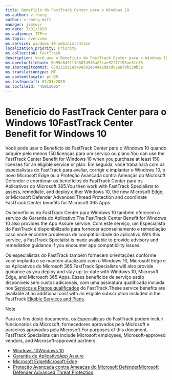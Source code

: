 ```yaml
---
title: Benefício do FastTrack Center para o Windows 10
ms.author: v-rberg
author: v-rberg-msft
manager: jimmuir
ms.date: 7/01/2020
ms.audience: ITPro
ms.topic: overview
ms.service: windows-10-administration
localization_priority: Priority
ms.collection: FastTrack
description: Você usa o Benefício do FastTrack Center para o Windows 10 quando adquire *pelo menos* 150 licenças para um serviço ou plano.
ms.openlocfilehash: 0e95e8491f1b807d9f6a2fcae52ff7193ae81c30
ms.sourcegitcommit: 850211891e549e582e649a1dacdc2aa79b520b39
ms.translationtype: MT
ms.contentlocale: pt-BR
ms.lasthandoff: 07/01/2020
ms.locfileid: "45011605"
---
```

# <a name="fasttrack-center-benefit-for-windows-10"></a><span data-ttu-id="1bfee-103">Benefício do FastTrack Center para o Windows 10</span><span class="sxs-lookup"><span data-stu-id="1bfee-103">FastTrack Center Benefit for Windows 10</span></span>

<span data-ttu-id="1bfee-104">Você pode usar o Benefício do FastTrack Center para o Windows 10 quando adquire pelo menos 150 licenças para um serviço ou plano.</span><span class="sxs-lookup"><span data-stu-id="1bfee-104">You can use the FastTrack Center Benefit for Windows 10 when you purchase at least 150 licenses for an eligible service or plan.</span></span> <span data-ttu-id="1bfee-105">Em seguida, você trabalhará com os especialistas do FastTrack para avaliar, corrigir e implantar o Windows 10, o novo Microsoft Edge ou a Proteção Avançada contra Ameaças do Microsoft Defender e coordenar os benefícios do FastTrack Center para os Aplicativos do Microsoft 365.</span><span class="sxs-lookup"><span data-stu-id="1bfee-105">You then work with FastTrack Specialists to assess, remediate, and deploy either Windows 10, the new Microsoft Edge, or Microsoft Defender Advanced Thread Protection and coordinate FastTrack Center benefits for Microsoft 365 Apps.</span></span> 

<span data-ttu-id="1bfee-106">Os benefícios do FastTrack Center para Windows 10 também oferecem o serviço de Garantia do Aplicativo.</span><span class="sxs-lookup"><span data-stu-id="1bfee-106">The FastTrack Center Benefit for Windows 10 also provides the App Assure service.</span></span> <span data-ttu-id="1bfee-107">Com este serviço, um Especialista do FastTrack é disponibilizado para fornecer aconselhamento e remediação caso você encontre problemas de compatibilidade do aplicativo.</span><span class="sxs-lookup"><span data-stu-id="1bfee-107">With this service, a FastTrack Specialist is made available to provide advisory and remediation guidance if you encounter app compatibility issues.</span></span> 

<span data-ttu-id="1bfee-108">Os especialistas do FastTrack também fornecem orientações conforme você implanta e se mantém atualizado com o Windows 10, Microsoft Edge e os Aplicativos do Microsoft 365.</span><span class="sxs-lookup"><span data-stu-id="1bfee-108">FastTrack Specialists will also provide guidance as you deploy and stay up-to-date with Windows 10, Microsoft Edge, and Microsoft 365 Apps.</span></span> <span data-ttu-id="1bfee-109">Esses benefícios de serviço estão disponíveis sem custos adicionais, com uma assinatura qualificada incluída nos [Serviços e Planos qualificados](M365-eligible-services-and-plans.md) do FastTrack.</span><span class="sxs-lookup"><span data-stu-id="1bfee-109">These service benefits are available at no additional cost with an eligible subscription included in the FastTrack [Eligible Services and Plans](M365-eligible-services-and-plans.md).</span></span>
  
> [!NOTE]
> <span data-ttu-id="1bfee-110">Para os fins deste documento, os Especialistas do FastTrack podem incluir funcionários da Microsoft, fornecedores aprovados pela Microsoft e parceiros aprovados pela Microsoft.</span><span class="sxs-lookup"><span data-stu-id="1bfee-110">For purposes of this document, FastTrack Specialists can include Microsoft employees, Microsoft-approved vendors, and Microsoft-approved partners.</span></span> 
    
- [<span data-ttu-id="1bfee-111">Windows 10</span><span class="sxs-lookup"><span data-stu-id="1bfee-111">Windows 10</span></span>](Win-10-windows-10.md)
- [<span data-ttu-id="1bfee-112">Garantia de Aplicativo</span><span class="sxs-lookup"><span data-stu-id="1bfee-112">App Assure</span></span>](Win-10-app-assure.md)
- [<span data-ttu-id="1bfee-113">Microsoft Edge</span><span class="sxs-lookup"><span data-stu-id="1bfee-113">Microsoft Edge</span></span>](Win-10-microsoft-edge.md)
- [<span data-ttu-id="1bfee-114">Proteção Avançada contra Ameaças do Microsoft Defender</span><span class="sxs-lookup"><span data-stu-id="1bfee-114">Microsoft Defender Advanced Threat Protection</span></span>](Win-10-microsoft-defender-atp.md)

